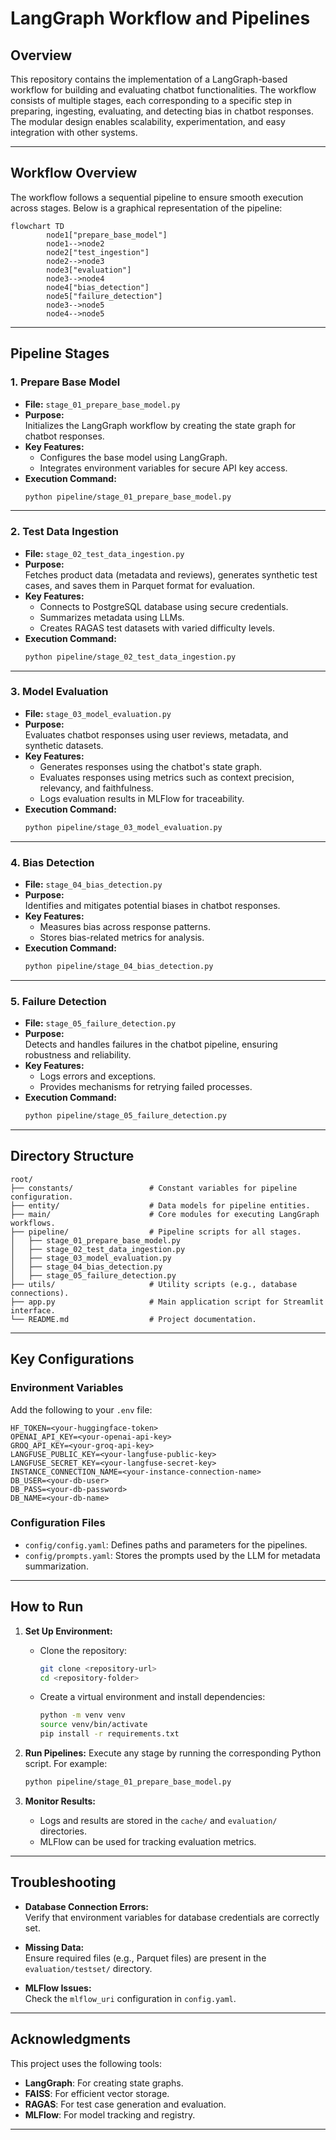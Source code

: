 
# LangGraph Workflow and Pipelines

## Overview

This repository contains the implementation of a LangGraph-based workflow for building and evaluating chatbot functionalities. The workflow consists of multiple stages, each corresponding to a specific step in preparing, ingesting, evaluating, and detecting bias in chatbot responses. The modular design enables scalability, experimentation, and easy integration with other systems.

---

## Workflow Overview

The workflow follows a sequential pipeline to ensure smooth execution across stages. Below is a graphical representation of the pipeline:

```mermaid
flowchart TD
        node1["prepare_base_model"]
        node1-->node2
        node2["test_ingestion"]
        node2-->node3
        node3["evaluation"]
        node3-->node4
        node4["bias_detection"]
        node5["failure_detection"]
        node3-->node5
        node4-->node5
```

---

## Pipeline Stages

### 1. **Prepare Base Model**
- **File:** `stage_01_prepare_base_model.py`
- **Purpose:**  
  Initializes the LangGraph workflow by creating the state graph for chatbot responses.
- **Key Features:**
  - Configures the base model using LangGraph.
  - Integrates environment variables for secure API key access.
- **Execution Command:**
  ```bash
  python pipeline/stage_01_prepare_base_model.py
  ```

---

### 2. **Test Data Ingestion**
- **File:** `stage_02_test_data_ingestion.py`
- **Purpose:**  
  Fetches product data (metadata and reviews), generates synthetic test cases, and saves them in Parquet format for evaluation.
- **Key Features:**
  - Connects to PostgreSQL database using secure credentials.
  - Summarizes metadata using LLMs.
  - Creates RAGAS test datasets with varied difficulty levels.
- **Execution Command:**
  ```bash
  python pipeline/stage_02_test_data_ingestion.py
  ```

---

### 3. **Model Evaluation**
- **File:** `stage_03_model_evaluation.py`
- **Purpose:**  
  Evaluates chatbot responses using user reviews, metadata, and synthetic datasets.
- **Key Features:**
  - Generates responses using the chatbot's state graph.
  - Evaluates responses using metrics such as context precision, relevancy, and faithfulness.
  - Logs evaluation results in MLFlow for traceability.
- **Execution Command:**
  ```bash
  python pipeline/stage_03_model_evaluation.py
  ```

---

### 4. **Bias Detection**
- **File:** `stage_04_bias_detection.py`
- **Purpose:**  
  Identifies and mitigates potential biases in chatbot responses.
- **Key Features:**
  - Measures bias across response patterns.
  - Stores bias-related metrics for analysis.
- **Execution Command:**
  ```bash
  python pipeline/stage_04_bias_detection.py
  ```

---

### 5. **Failure Detection**
- **File:** `stage_05_failure_detection.py`
- **Purpose:**  
  Detects and handles failures in the chatbot pipeline, ensuring robustness and reliability.
- **Key Features:**
  - Logs errors and exceptions.
  - Provides mechanisms for retrying failed processes.
- **Execution Command:**
  ```bash
  python pipeline/stage_05_failure_detection.py
  ```

---

## Directory Structure

```
root/
├── constants/                 # Constant variables for pipeline configuration.
├── entity/                    # Data models for pipeline entities.
├── main/                      # Core modules for executing LangGraph workflows.
├── pipeline/                  # Pipeline scripts for all stages.
│   ├── stage_01_prepare_base_model.py
│   ├── stage_02_test_data_ingestion.py
│   ├── stage_03_model_evaluation.py
│   ├── stage_04_bias_detection.py
│   ├── stage_05_failure_detection.py
├── utils/                     # Utility scripts (e.g., database connections).
├── app.py                     # Main application script for Streamlit interface.
└── README.md                  # Project documentation.
```

---

## Key Configurations

### Environment Variables
Add the following to your `.env` file:
```
HF_TOKEN=<your-huggingface-token>
OPENAI_API_KEY=<your-openai-api-key>
GROQ_API_KEY=<your-groq-api-key>
LANGFUSE_PUBLIC_KEY=<your-langfuse-public-key>
LANGFUSE_SECRET_KEY=<your-langfuse-secret-key>
INSTANCE_CONNECTION_NAME=<your-instance-connection-name>
DB_USER=<your-db-user>
DB_PASS=<your-db-password>
DB_NAME=<your-db-name>
```

### Configuration Files
- `config/config.yaml`: Defines paths and parameters for the pipelines.
- `config/prompts.yaml`: Stores the prompts used by the LLM for metadata summarization.

---

## How to Run

1. **Set Up Environment:**
   - Clone the repository:
     ```bash
     git clone <repository-url>
     cd <repository-folder>
     ```
   - Create a virtual environment and install dependencies:
     ```bash
     python -m venv venv
     source venv/bin/activate
     pip install -r requirements.txt
     ```

2. **Run Pipelines:**
   Execute any stage by running the corresponding Python script. For example:
   ```bash
   python pipeline/stage_01_prepare_base_model.py
   ```

3. **Monitor Results:**
   - Logs and results are stored in the `cache/` and `evaluation/` directories.
   - MLFlow can be used for tracking evaluation metrics.

---

## Troubleshooting

- **Database Connection Errors:**  
  Verify that environment variables for database credentials are correctly set.

- **Missing Data:**  
  Ensure required files (e.g., Parquet files) are present in the `evaluation/testset/` directory.

- **MLFlow Issues:**  
  Check the `mlflow_uri` configuration in `config.yaml`.

---

## Acknowledgments

This project uses the following tools:
- **LangGraph**: For creating state graphs.
- **FAISS**: For efficient vector storage.
- **RAGAS**: For test case generation and evaluation.
- **MLFlow**: For model tracking and registry.

---

